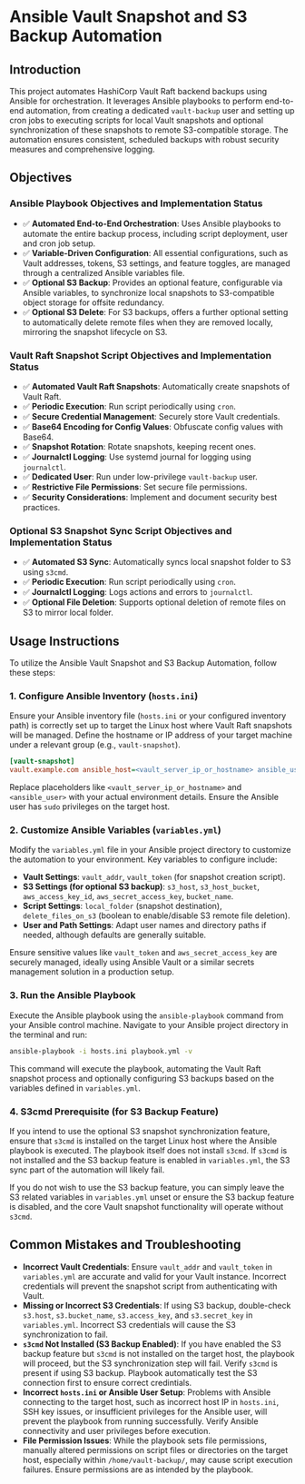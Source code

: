 # Ansible Vault Snapshot and S3 Backup Automation

## Introduction

This project automates HashiCorp Vault Raft backend backups using Ansible for orchestration. It leverages Ansible playbooks to perform end-to-end automation, from creating a dedicated `vault-backup` user and setting up cron jobs to executing scripts for local Vault snapshots and optional synchronization of these snapshots to remote S3-compatible storage. The automation ensures consistent, scheduled backups with robust security measures and comprehensive logging.

## Objectives

### Ansible Playbook Objectives and Implementation Status

* :white_check_mark: **Automated End-to-End Orchestration**: Uses Ansible playbooks to automate the entire backup process, including script deployment, user and cron job setup.
* :white_check_mark: **Variable-Driven Configuration**: All essential configurations, such as Vault addresses, tokens, S3 settings, and feature toggles, are managed through a centralized Ansible variables file.
* :white_check_mark: **Optional S3 Backup**: Provides an optional feature, configurable via Ansible variables, to synchronize local snapshots to S3-compatible object storage for offsite redundancy.
* :white_check_mark: **Optional S3 Delete**: For S3 backups, offers a further optional setting to automatically delete remote files when they are removed locally, mirroring the snapshot lifecycle on S3.

### Vault Raft Snapshot Script Objectives and Implementation Status

* :white_check_mark: **Automated Vault Raft Snapshots**: Automatically create snapshots of Vault Raft.
* :white_check_mark: **Periodic Execution**: Run script periodically using `cron`.
* :white_check_mark: **Secure Credential Management**: Securely store Vault credentials.
* :white_check_mark: **Base64 Encoding for Config Values**: Obfuscate config values with Base64.
* :white_check_mark: **Snapshot Rotation**: Rotate snapshots, keeping recent ones.
* :white_check_mark: **Journalctl Logging**: Use systemd journal for logging using `journalctl`.
* :white_check_mark: **Dedicated User**: Run under low-privilege `vault-backup` user.
* :white_check_mark: **Restrictive File Permissions**: Set secure file permissions.
* :white_check_mark: **Security Considerations**: Implement and document security best practices.

### Optional S3 Snapshot Sync Script Objectives and Implementation Status

* :white_check_mark: **Automated S3 Sync**: Automatically syncs local snapshot folder to S3 using `s3cmd`.
* :white_check_mark: **Periodic Execution**: Run script periodically using `cron`.
* :white_check_mark: **Journalctl Logging**: Logs actions and errors to `journalctl`.
* :white_check_mark: **Optional File Deletion**: Supports optional deletion of remote files on S3 to mirror local folder.

## Usage Instructions

To utilize the Ansible Vault Snapshot and S3 Backup Automation, follow these steps:

### 1. Configure Ansible Inventory (`hosts.ini`)

Ensure your Ansible inventory file (`hosts.ini` or your configured inventory path) is correctly set up to target the Linux host where Vault Raft snapshots will be managed. Define the hostname or IP address of your target machine under a relevant group (e.g., `vault-snapshot`).

```ini
[vault-snapshot]
vault.example.com ansible_host=<vault_server_ip_or_hostname> ansible_user=<ansible_user> ansible_become=true
```

Replace placeholders like `<vault_server_ip_or_hostname>` and `<ansible_user>` with your actual environment details. Ensure the Ansible user has `sudo` privileges on the target host.

### 2. Customize Ansible Variables (`variables.yml`)

Modify the `variables.yml` file in your Ansible project directory to customize the automation to your environment. Key variables to configure include:

* **Vault Settings**: `vault_addr`, `vault_token` (for snapshot creation script).
* **S3 Settings (for optional S3 backup)**: `s3_host`, `s3_host_bucket`, `aws_access_key_id`, `aws_secret_access_key`, `bucket_name`.
* **Script Settings**: `local_folder` (snapshot destination), `delete_files_on_s3` (boolean to enable/disable S3 remote file deletion).
* **User and Path Settings**: Adapt user names and directory paths if needed, although defaults are generally suitable.

Ensure sensitive values like `vault_token` and `aws_secret_access_key` are securely managed, ideally using Ansible Vault or a similar secrets management solution in a production setup.

### 3. Run the Ansible Playbook

Execute the Ansible playbook using the `ansible-playbook` command from your Ansible control machine. Navigate to your Ansible project directory in the terminal and run:

```bash
ansible-playbook -i hosts.ini playbook.yml -v
```

This command will execute the playbook, automating the Vault Raft snapshot process and optionally configuring S3 backups based on the variables defined in `variables.yml`.

### 4. S3cmd Prerequisite (for S3 Backup Feature)

If you intend to use the optional S3 snapshot synchronization feature, ensure that `s3cmd` is installed on the target Linux host where the Ansible playbook is executed. The playbook itself does not install `s3cmd`. If `s3cmd` is not installed and the S3 backup feature is enabled in `variables.yml`, the S3 sync part of the automation will likely fail.

If you do not wish to use the S3 backup feature, you can simply leave the S3 related variables in `variables.yml` unset or ensure the S3 backup feature is disabled, and the core Vault snapshot functionality will operate without `s3cmd`.

## Common Mistakes and Troubleshooting

* **Incorrect Vault Credentials**: Ensure `vault_addr` and `vault_token` in `variables.yml` are accurate and valid for your Vault instance. Incorrect credentials will prevent the snapshot script from authenticating with Vault.
* **Missing or Incorrect S3 Credentials**: If using S3 backup, double-check `s3.host`, `s3.bucket_name`, `s3.access_key`, and `s3.secret_key` in `variables.yml`. Incorrect S3 credentials will cause the S3 synchronization to fail.
* **`s3cmd` Not Installed (S3 Backup Enabled)**: If you have enabled the S3 backup feature but `s3cmd` is not installed on the target host, the playbook will proceed, but the S3 synchronization step will fail. Verify `s3cmd` is present if using S3 backup. Playbook automatically test the S3 connection first to ensure correct credintials.
* **Incorrect `hosts.ini` or Ansible User Setup**: Problems with Ansible connecting to the target host, such as incorrect host IP in `hosts.ini`, SSH key issues, or insufficient privileges for the Ansible user, will prevent the playbook from running successfully. Verify Ansible connectivity and user privileges before execution.
* **File Permission Issues**: While the playbook sets file permissions, manually altered permissions on script files or directories on the target host, especially within `/home/vault-backup/`, may cause script execution failures. Ensure permissions are as intended by the playbook.
